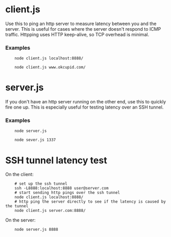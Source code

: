 # client.js

Use this to ping an http server to measure latency between you and the server.
This is useful for cases where the server doesn't respond to ICMP traffic.
Httpping uses HTTP keep-alive, so TCP overhead is minimal.

### Examples
```
    node client.js localhost:8888/
```
```
    node client.js www.okcupid.com/
```

# server.js

If you don't have an http server running on the other end, use this to quickly
fire one up. This is especially useful for testing latency over an SSH tunnel.

### Examples
```
    node server.js
```
```
    node sever.js 1337
```

# SSH tunnel latency test

On the client:
```
    # set up the ssh tunnel
    ssh -L8888:localhost:8888 user@server.com
    # start sending http pings over the ssh tunnel
    node client.js localhost:8888/
    # http ping the server directly to see if the latency is caused by the tunnel
    node client.js server.com:8888/
```

On the server:
```
    node server.js 8888
```
